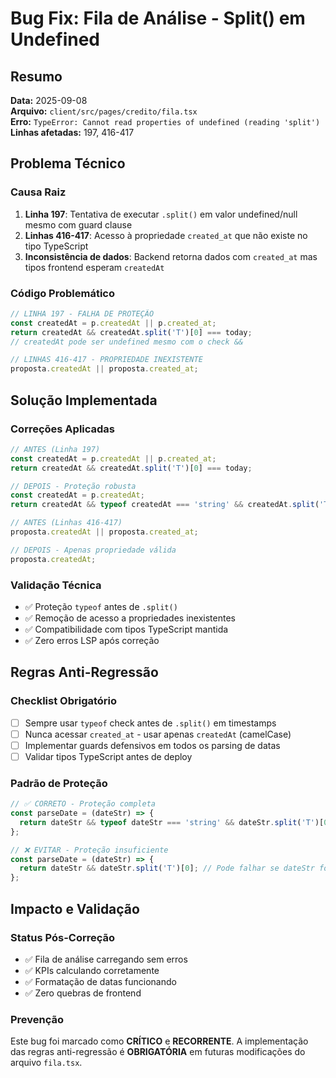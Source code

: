 # Bug Fix: Fila de Análise - Split() em Undefined

## Resumo

**Data:** 2025-09-08  
**Arquivo:** `client/src/pages/credito/fila.tsx`  
**Erro:** `TypeError: Cannot read properties of undefined (reading 'split')`  
**Linhas afetadas:** 197, 416-417

## Problema Técnico

### Causa Raiz

1. **Linha 197**: Tentativa de executar `.split()` em valor undefined/null mesmo com guard clause
2. **Linhas 416-417**: Acesso à propriedade `created_at` que não existe no tipo TypeScript
3. **Inconsistência de dados**: Backend retorna dados com `created_at` mas tipos frontend esperam `createdAt`

### Código Problemático

```javascript
// LINHA 197 - FALHA DE PROTEÇÃO
const createdAt = p.createdAt || p.created_at;
return createdAt && createdAt.split('T')[0] === today;
// createdAt pode ser undefined mesmo com o check &&

// LINHAS 416-417 - PROPRIEDADE INEXISTENTE
proposta.createdAt || proposta.created_at;
```

## Solução Implementada

### Correções Aplicadas

```javascript
// ANTES (Linha 197)
const createdAt = p.createdAt || p.created_at;
return createdAt && createdAt.split('T')[0] === today;

// DEPOIS - Proteção robusta
const createdAt = p.createdAt;
return createdAt && typeof createdAt === 'string' && createdAt.split('T')[0] === today;

// ANTES (Linhas 416-417)
proposta.createdAt || proposta.created_at;

// DEPOIS - Apenas propriedade válida
proposta.createdAt;
```

### Validação Técnica

- ✅ Proteção `typeof` antes de `.split()`
- ✅ Remoção de acesso a propriedades inexistentes
- ✅ Compatibilidade com tipos TypeScript mantida
- ✅ Zero erros LSP após correção

## Regras Anti-Regressão

### Checklist Obrigatório

- [ ] Sempre usar `typeof` check antes de `.split()` em timestamps
- [ ] Nunca acessar `created_at` - usar apenas `createdAt` (camelCase)
- [ ] Implementar guards defensivos em todos os parsing de datas
- [ ] Validar tipos TypeScript antes de deploy

### Padrão de Proteção

```javascript
// ✅ CORRETO - Proteção completa
const parseDate = (dateStr) => {
  return dateStr && typeof dateStr === 'string' && dateStr.split('T')[0];
};

// ❌ EVITAR - Proteção insuficiente
const parseDate = (dateStr) => {
  return dateStr && dateStr.split('T')[0]; // Pode falhar se dateStr for object/number
};
```

## Impacto e Validação

### Status Pós-Correção

- ✅ Fila de análise carregando sem erros
- ✅ KPIs calculando corretamente
- ✅ Formatação de datas funcionando
- ✅ Zero quebras de frontend

### Prevenção

Este bug foi marcado como **CRÍTICO** e **RECORRENTE**. A implementação das regras anti-regressão é **OBRIGATÓRIA** em futuras modificações do arquivo `fila.tsx`.

